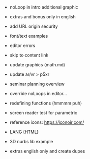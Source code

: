 - noLoop in intro additional graphic
- extras and bonus only in english
- add URL origin security 

- font/text examples

- editor errors

- skip to content link

- update graphics (math.md)

- update ar/vr > p5xr

- seminar planning overview

- override noLoops in editor...

- redefining functions (hmmmm puh)

- screen reader test for parametric

- reference icons: https://iconoir.com/

- LANG (HTML)

- 3D nurbs lib example 

- extras english only and create dupes